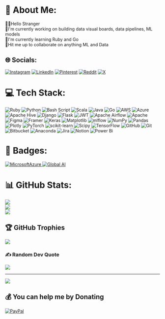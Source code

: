 


# 💫 About Me:
👋🏾Hello Stranger<br>🔭I'm currently working on building data visual boards, data pipelines, ML models<br>🌱I'm currently learning Ruby and Go<br>📩Hit me up to collaborate on anything ML and Data<br>


## 🌐 Socials:
[![Instagram](https://img.shields.io/badge/Instagram-%23E4405F.svg?logo=Instagram&logoColor=white)](https://instagram.com/@wisdm.k) [![LinkedIn](https://img.shields.io/badge/LinkedIn-%230077B5.svg?logo=linkedin&logoColor=white)](https://linkedin.com/in/daviewisdom) [![Pinterest](https://img.shields.io/badge/Pinterest-%23E60023.svg?logo=Pinterest&logoColor=white)](https://pinterest.com/@daviewisdom) [![Reddit](https://img.shields.io/badge/Reddit-%23FF4500.svg?logo=Reddit&logoColor=white)](https://reddit.com/user/@kibet_dave) [![X](https://img.shields.io/badge/X-black.svg?logo=X&logoColor=white)](https://x.com/@devkibet) 

# 💻 Tech Stack:
![Ruby](https://img.shields.io/badge/ruby-%23CC342D.svg?style=flat&logo=ruby&logoColor=white) ![Python](https://img.shields.io/badge/python-3670A0?style=flat&logo=python&logoColor=ffdd54) ![Bash Script](https://img.shields.io/badge/bash_script-%23121011.svg?style=flat&logo=gnu-bash&logoColor=white) ![Scala](https://img.shields.io/badge/scala-%23DC322F.svg?style=flat&logo=scala&logoColor=white) ![Java](https://img.shields.io/badge/java-%23ED8B00.svg?style=flat&logo=openjdk&logoColor=white) ![Go](https://img.shields.io/badge/go-%2300ADD8.svg?style=flat&logo=go&logoColor=white) ![AWS](https://img.shields.io/badge/AWS-%23FF9900.svg?style=flat&logo=amazon-aws&logoColor=white) ![Azure](https://img.shields.io/badge/azure-%230072C6.svg?style=flat&logo=microsoftazure&logoColor=white) ![Apache Hive](https://img.shields.io/badge/Apache%20Hive-FDEE21?style=flat&logo=apachehive&logoColor=black) ![Django](https://img.shields.io/badge/django-%23092E20.svg?style=flat&logo=django&logoColor=white) ![Flask](https://img.shields.io/badge/flask-%23000.svg?style=flat&logo=flask&logoColor=white) ![JWT](https://img.shields.io/badge/JWT-black?style=flat&logo=JSON%20web%20tokens) ![Apache Airflow](https://img.shields.io/badge/Apache%20Airflow-017CEE?style=flat&logo=Apache%20Airflow&logoColor=white) ![Apache](https://img.shields.io/badge/apache-%23D42029.svg?style=flat&logo=apache&logoColor=white) ![Figma](https://img.shields.io/badge/figma-%23F24E1E.svg?style=flat&logo=figma&logoColor=white) ![Framer](https://img.shields.io/badge/Framer-black?style=flat&logo=framer&logoColor=blue) ![Keras](https://img.shields.io/badge/Keras-%23D00000.svg?style=flat&logo=Keras&logoColor=white) ![Matplotlib](https://img.shields.io/badge/Matplotlib-%23ffffff.svg?style=flat&logo=Matplotlib&logoColor=black) ![mlflow](https://img.shields.io/badge/mlflow-%23d9ead3.svg?style=flat&logo=numpy&logoColor=blue) ![NumPy](https://img.shields.io/badge/numpy-%23013243.svg?style=flat&logo=numpy&logoColor=white) ![Pandas](https://img.shields.io/badge/pandas-%23150458.svg?style=flat&logo=pandas&logoColor=white) ![Plotly](https://img.shields.io/badge/Plotly-%233F4F75.svg?style=flat&logo=plotly&logoColor=white) ![PyTorch](https://img.shields.io/badge/PyTorch-%23EE4C2C.svg?style=flat&logo=PyTorch&logoColor=white) ![scikit-learn](https://img.shields.io/badge/scikit--learn-%23F7931E.svg?style=flat&logo=scikit-learn&logoColor=white) ![Scipy](https://img.shields.io/badge/SciPy-%230C55A5.svg?style=flat&logo=scipy&logoColor=%white) ![TensorFlow](https://img.shields.io/badge/TensorFlow-%23FF6F00.svg?style=flat&logo=TensorFlow&logoColor=white) ![GitHub](https://img.shields.io/badge/github-%23121011.svg?style=flat&logo=github&logoColor=white) ![Git](https://img.shields.io/badge/git-%23F05033.svg?style=flat&logo=git&logoColor=white) ![Bitbucket](https://img.shields.io/badge/bitbucket-%230047B3.svg?style=flat&logo=bitbucket&logoColor=white) ![Anaconda](https://img.shields.io/badge/Anaconda-%2344A833.svg?style=flat&logo=anaconda&logoColor=white) ![Jira](https://img.shields.io/badge/jira-%230A0FFF.svg?style=flat&logo=jira&logoColor=white) ![Notion](https://img.shields.io/badge/Notion-%23000000.svg?style=flat&logo=notion&logoColor=white) ![Power Bi](https://img.shields.io/badge/power_bi-F2C811?style=flat&logo=powerbi&logoColor=black)

# 📌 Badges:
<p align="left">
 <a href="https://www.credly.com/badges/a109d3a3-9738-4780-bd1a-6b330e248fd1/public_url">
   <img src="https://images.credly.com/size/175x185/images/486d0b19-bd25-4559-93d8-028809d56df6/image.png" alt="MicrosoftAzure" />
 </a>
 <a href="https://globalai.community/badges/0fa1f125-b0c9-4f5c-a745-1fbd52a92734/">
   <img src="https://globalai.community/media/iv5jzilc/kenya_nairobi_615_sticker.png?width=185&height=185&v=1da513e869e6280" alt="Global AI"/>
 </a>
 
</p>

# 📊 GitHub Stats:
![](https://github-readme-stats.vercel.app/api?username=daviewisdm&theme=dark&hide_border=true&include_all_commits=true&count_private=false)<br/>
![](https://github-readme-streak-stats.herokuapp.com/?user=daviewisdm&theme=dark&hide_border=true)<br/>
![](https://github-readme-stats.vercel.app/api/top-langs/?username=daviewisdm&theme=dark&hide_border=true&include_all_commits=true&count_private=false&layout=compact)


## 🏆 GitHub Trophies
![](https://github-profile-trophy.vercel.app/?username=daviewisdm&theme=radical&no-frame=true&no-bg=false&margin-w=4)

### ✍️ Random Dev Quote
![](https://quotes-github-readme.vercel.app/api?type=vetical&theme=dark)

---
[![](https://visitcount.itsvg.in/api?id=daviewisdm&icon=0&color=9)](https://visitcount.itsvg.in)

  ## 💰 You can help me by Donating
  [![PayPal](https://img.shields.io/badge/PayPal-00457C?style=for-the-badge&logo=paypal&logoColor=white)](https://paypal.me/DavidRotich) 

  
<!-- Proudly created with GPRM ( https://gprm.itsvg.in ) -->
